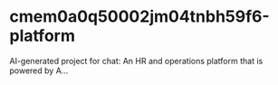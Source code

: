 # cmem0a0q50002jm04tnbh59f6-platform
AI-generated project for chat: An HR and operations platform that is powered by A...
